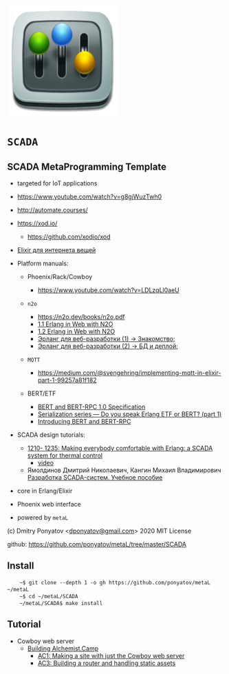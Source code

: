 ![](static/logo.png)
#  `SCADA`
## SCADA MetaProgramming Template

* targeted for IoT applications

* https://www.youtube.com/watch?v=g8gjWuzTwh0
* http://automate.courses/
* https://xod.io/
  * https://github.com/xodio/xod

* [Elixir для интернета вещей](https://www.youtube.com/watch?v=L4Yqwlhxq1E)

* Platform manuals:
  * Phoenix/Rack/Cowboy
    * https://www.youtube.com/watch?v=LDLzqLl0aeU
  * `n2o`
    * https://n2o.dev/books/n2o.pdf
    * [1.1 Erlang in Web with N2O](https://www.youtube.com/watch?v=uMg9n-gLCYM)
    * [1.2 Erlang in Web with N2O](https://www.youtube.com/watch?v=i79-gOI-DZI)
    * [Эрланг для веб-разработки (1) -> Знакомство;](https://habr.com/ru/post/273979/)
    * [Эрланг для веб-разработки (2) -> БД и деплой;](https://habr.com/ru/post/274107/)

  * `MQTT`
    * https://medium.com/@svengehring/implementing-mqtt-in-elixir-part-1-99257a81f182
  * BERT/ETF
    * [BERT and BERT-RPC 1.0 Specification](http://bert-rpc.org/)
    * [Serialization series — Do you speak Erlang ETF or BERT? (part 1)](https://medium.com/@niamtokik/serialization-series-do-you-speak-erlang-etf-or-bert-part-1-ff70096b50c0)
    * [Introducing BERT and BERT-RPC](https://github.blog/2009-10-20-introducing-bert-and-bert-rpc/)

* SCADA design tutorials:
  * [1210- 1235: Making everybody comfortable with Erlang: a SCADA system for thermal control](https://github.com/ocamllabs/icfp2016-blog/issues/146)
    * [video](https://www.youtube.com/embed/wyzdtIuz2ko)
  * Ямолдинов Дмитрий Николаевич, Кангин Михаил Владимирович<br>
    [Разработка SCADA-систем. Учебное пособие](https://www.ozon.ru/context/detail/id/149522472/)

* core in Erlang/Elixir
* Phoenix web interface
* powered by `metaL`

(c) Dmitry Ponyatov <<dponyatov@gmail.com>> 2020 MIT License

github: https://github.com/ponyatov/metaL/tree/master/SCADA

## Install


```
	~$ git clone --depth 1 -o gh https://github.com/ponyatov/metaL ~/metaL
	~$ cd ~/metaL/SCADA
	~/metaL/SCADA$ make install
```


## Tutorial

* Cowboy web server
	* [Building Alchemist.Camp](https://www.youtube.com/playlist?list=PLFhQVxlaKQEn5pqhwqdxItvv80ZnoLqMA)
		* [AC1: Making a site with just the Cowboy web server](https://www.youtube.com/watch?v=LDLzqLl0aeU&list=PLFhQVxlaKQEn5pqhwqdxItvv80ZnoLqMA&index=1)
		* [AC3: Building a router and handling static assets](https://www.youtube.com/watch?v=iiFQVGmHhbU&list=PLFhQVxlaKQEn5pqhwqdxItvv80ZnoLqMA&index=3)
